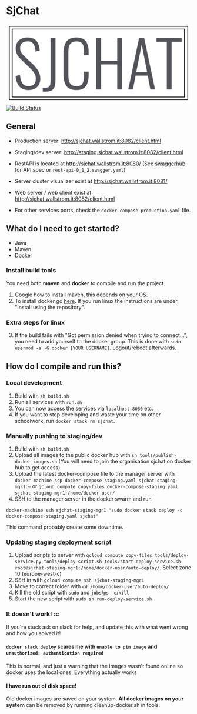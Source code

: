# SjChat

[![SjChat](graphic/logo.png?raw=true)](http://staging.sjchat.wallstrom.it:8082)
[![Build Status](https://travis-ci.org/sjchat/sjchat.svg?branch=master)](https://travis-ci.org/sjchat/sjchat)


## General

 - Production server: http://sjchat.wallstrom.it:8082/client.html
 - Staging/dev server: http://staging.sjchat.wallstrom.it:8082/client.html

 - RestAPI is located at http://sjchat.wallstrom.it:8080/ (See [swaggerhub](https://app.swaggerhub.com/apis/alanihre/SJCHAT/0.1.2) for API spec or `rest-api-0_1_2.swagger.yaml`)
 - Server cluster visualizer exist at http://sjchat.wallstrom.it:8081/
 - Web server / web client exist at http://sjchat.wallstrom.it:8082/client.html
 - For other services ports, check the `docker-compose-production.yaml` file.

## What do I need to get started?

 - Java
 - Maven
 - Docker

### Install build tools
You need both **maven** and **docker** to compile and run the project.
1. Google how to install maven, this depends on your OS.
2. To install docker go [here](https://docs.docker.com/). If you run linux the instructions are under "Install using the repository".

### Extra steps for linux
3. If the build fails with "Got permission denied when trying to connect...", you need to add yourself to the docker group. This is done with ``sudo usermod -a -G docker [YOUR USERNAME]``. Logout/reboot afterwards.


## How do I compile and run this?

### Local development

1. Build with `sh build.sh`
2. Run all services with `run.sh`
3. You can now access the services via `localhost:8080` etc.
4. If you want to stop developing and waste your time on other schoolwork, run `docker stack rm sjchat`.

### Manually pushing to staging/dev

1. Build with `sh build.sh`
2. Upload all images to the public docker hub with `sh tools/publish-docker-images.sh` (You will need to join the organisation sjchat on docker hub to get access)
3. Upload the latest docker-compose file to the manager server with `docker-machine scp docker-compose-staging.yaml sjchat-staging-mgr1:~` or `gcloud compute copy-files docker-compose-staging.yaml sjchat-staging-mgr1:/home/docker-user/`
4. SSH to the manager server in the docker swarm and run 
```
docker-machine ssh sjchat-staging-mgr1 "sudo docker stack deploy -c docker-compose-staging.yaml sjchat"
```
This command probably create some downtime.

### Updating staging deployment script
1. Upload scripts to server with `gcloud compute copy-files tools/deploy-service.py tools/deploy-script.sh tools/start-deploy-service.sh root@sjchat-staging-mgr1:/home/docker-user/auto-deploy/`. Select zone 10 (europe-west-c)
2. SSH in with `gcloud compute ssh sjchat-staging-mgr1`
3. Move to correct folder with `cd /home/docker-user/auto-deploy/`
4. Kill the old script with `sudo` and `jobs`/`ps -e`/`kill`
5. Start the new script with `sudo sh run-deploy-service.sh`

### It doesn't work! :c

If you're stuck ask on slack for help, and update this with what went wrong and how you solved it!

#### ``docker stack deploy`` scares me with ``unable to pin image`` and ``unauthorized: authentication required``
This is normal, and just a warning that the images wasn't found online so docker uses the local ones. Everything actually works

#### I have run out of disk space!
Old docker images are saved on your system. **All docker images on your system** can be removed by running cleanup-docker.sh in tools.
